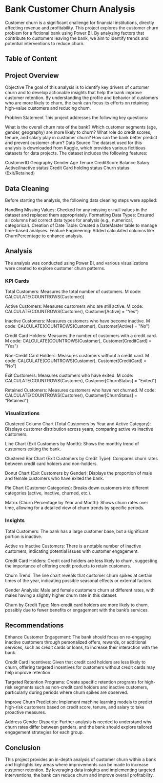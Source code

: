 # Bank Customer Churn Analysis

Customer churn is a significant challenge for financial institutions, directly affecting revenue and profitability. This project explores the customer churn problem for a fictional bank using Power BI. By analyzing factors that contribute to customers leaving the bank, we aim to identify trends and potential interventions to reduce churn.

## Table of Content

## Project Overview

Objective
The goal of this analysis is to identify key drivers of customer churn and to develop actionable insights that help the bank improve customer retention. By understanding the profile and behavior of customers who are more likely to churn, the bank can focus its efforts on retaining high-value customers and reducing churn.

Problem Statement
This project addresses the following key questions:

What is the overall churn rate of the bank?
Which customer segments (age, gender, geography) are more likely to churn?
What role do credit scores, tenure, and salary play in customer churn?
How can the bank better predict and prevent customer churn?
Data Source
The dataset used for this analysis is downloaded from Kaggle, which provides various fictitious datasets for data projects. The dataset includes the following features:

CustomerID
Geography
Gender
Age
Tenure
CreditScore
Balance
Salary
Active/Inactive status
Credit Card holding status
Churn status (Exit/Retained)

## Data Cleaning

Before starting the analysis, the following data cleaning steps were applied:

Handling Missing Values: Checked for any missing or null values in the dataset and replaced them appropriately.
Formatting Data Types: Ensured all columns had correct data types for analysis (e.g., numerical, categorical).
Creation of Date Table: Created a DateMaster table to manage time-based analyses.
Feature Engineering: Added calculated columns like ChurnPercentage to enhance analysis.

## Analysis

The analysis was conducted using Power BI, and various visualizations were created to explore customer churn patterns.

### KPI Cards

Total Customers: Measures the total number of customers.
M code: CALCULATE(COUNTROWS(Customer))

Active Customers: Measures customers who are still active.
M code: CALCULATE(COUNTROWS(Customer), Customer[Active] = "Yes")

Inactive Customers: Measures customers who have become inactive.
M code: CALCULATE(COUNTROWS(Customer), Customer[Active] = "No")

Credit Card Holders: Measures the number of customers with a credit card.
M code: CALCULATE(COUNTROWS(Customer), Customer[CreditCard] = "Yes")

Non-Credit Card Holders: Measures customers without a credit card.
M code: CALCULATE(COUNTROWS(Customer), Customer[CreditCard] = "No")

Exit Customers: Measures customers who have exited.
M code: CALCULATE(COUNTROWS(Customer), Customer[ChurnStatus] = "Exited")

Retained Customers: Measures customers who have not churned.
M code: CALCULATE(COUNTROWS(Customer), Customer[ChurnStatus] = "Retained")

### Visualizations

Clustered Column Chart (Total Customers by Year and Active Category): Displays customer distribution across years, comparing active vs inactive customers.

Line Chart (Exit Customers by Month): Shows the monthly trend of customers exiting the bank.

Clustered Bar Chart (Exit Customers by Credit Type): Compares churn rates between credit card holders and non-holders.

Donut Chart (Exit Customers by Gender): Displays the proportion of male and female customers who have exited the bank.

Pie Chart (Customer Categories): Breaks down customers into different categories (active, inactive, churned, etc.).

Matrix (Churn Percentage by Year and Month): Shows churn rates over time, allowing for a detailed view of churn trends by specific periods.

### Insights

Total Customers: The bank has a large customer base, but a significant portion is inactive.

Active vs Inactive Customers: There is a notable number of inactive customers, indicating potential issues with customer engagement.

Credit Card Holders: Credit card holders are less likely to churn, suggesting the importance of offering credit products to retain customers.

Churn Trend: The line chart reveals that customer churn spikes at certain times of the year, indicating possible seasonal effects or external factors.

Gender Analysis: Male and female customers churn at different rates, with males having a slightly higher churn rate in this dataset.

Churn by Credit Type: Non-credit card holders are more likely to churn, possibly due to fewer benefits or engagement with the bank’s services.

## Recommendations

Enhance Customer Engagement: The bank should focus on re-engaging inactive customers through personalized offers, rewards, or additional services, such as credit cards or loans, to increase their interaction with the bank.

Credit Card Incentives: Given that credit card holders are less likely to churn, offering targeted incentives for customers without credit cards may help improve retention.

Targeted Retention Programs: Create specific retention programs for high-risk segments such as non-credit card holders and inactive customers, particularly during periods where churn spikes are observed.

Improve Churn Prediction: Implement machine learning models to predict high-risk customers based on credit score, tenure, and salary to take proactive measures.

Address Gender Disparity: Further analysis is needed to understand why churn rates differ between genders, and the bank should explore tailored engagement strategies for each group.

## Conclusion

This project provides an in-depth analysis of customer churn within a bank and highlights key areas where improvements can be made to increase customer retention. By leveraging data insights and implementing targeted interventions, the bank can reduce churn and improve overall profitability.
